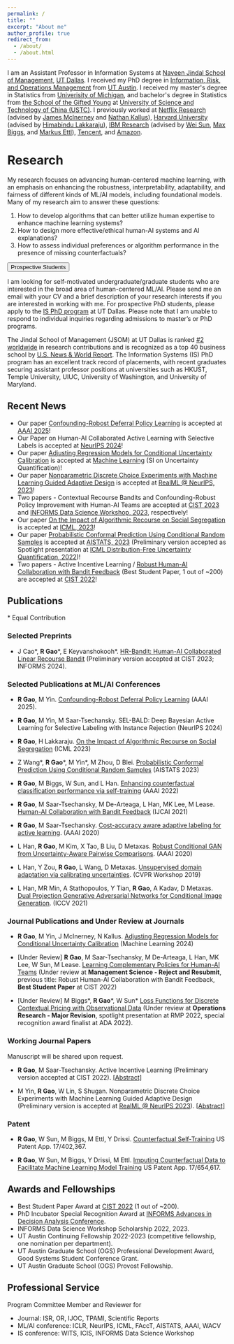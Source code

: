 ```yaml
---
permalink: /
title: "" 
excerpt: "About me"
author_profile: true
redirect_from: 
  - /about/
  - /about.html
---
```

I am an Assistant Professor in Information Systems at [Naveen Jindal School of Management](https://jindal.utdallas.edu/), [UT Dallas](https://www.utdallas.edu/).
I received my PhD degree in [Information, Risk, and Operations Management](https://www.mccombs.utexas.edu/faculty-research/departments/irom/) from [UT Austin](https://www.utexas.edu/). 
I received my master's degree in Statistics from [Univerisity of Michigan](https://umich.edu/), and bachelor's degree in Statistics from [the School of the Gifted Young](https://en.scgy.ustc.edu.cn/) at [University of Science and Technology of China (USTC)](https://en.ustc.edu.cn/). I previously worked at 
[Netflix Research](https://research.netflix.com/) (advised by [James Mclnerney](https://jamesmc.com/) and [Nathan Kallus](https://nathankallus.com/)), [Harvard University](https://www.hbs.edu/) (advised by [Himabindu Lakkaraju](https://himalakkaraju.github.io/)), [IBM Research](https://research.ibm.com) (advised by [Wei Sun](https://researcher.watson.ibm.com/researcher/view.php?person=us-sunw), [Max Biggs](https://maxbiggs91.github.io/mbiggs.github.io/index.html), and [Markus Ettl](https://scholar.google.com/citations?user=wfFaZFkAAAAJ&hl=en)), [Tencent](https://www.tencent.com/en-us/), and [Amazon](https://www.amazon.com).

# Research

<div class="grey-background">
My research focuses on advancing <span class="burntorange-text">human-centered machine learning</span>, with an emphasis on enhancing the <span class="burntorange-text">robustness</span>, <span class="burntorange-text">interpretability</span>, <span class="burntorange-text">adaptability</span>, and <span class="burntorange-text">fairness</span> of different kinds of ML/AI models, including foundational models. Many of my research aim to answer these questions:
<ol>
<li>How to develop algorithms that can better utilize human expertise to enhance machine learning systems?</li>
<li>How to design more effective/ethical human-AI systems and AI explanations?</li>
<li>How to assess individual preferences or algorithm performance in the presence of missing counterfactuals?</li>
</ol>
</div>

<div class="expandable-section">
  <button class="expandable-button">Prospective Students</button>
  <div class="expandable-content">
    <p>
    I am looking for self-motivated undergraduate/graduate students who are interested in the broad area of human-centered ML/AI. Please send me an email with your CV and a brief description of your research interests if you are interested in working with me. For prospective PhD students, please apply to the <a href="https://jindal.utdallas.edu/phd-programs/management-science/information-systems/">IS PhD program</a> at UT Dallas. Please note that I am unable to respond to individual inquiries regarding admissions to master’s or PhD programs.</p>
<p>
    The Jindal School of Management (JSOM) at UT Dallas is ranked <a href="https://jsom.utdallas.edu/the-utd-top-100-business-school-research-rankings/worldRankings#20192023">#2 worldwide</a> in research contributions and is recognized as a top 40 business school by <a href="https://www.usnews.com/best-graduate-schools/top-business-schools/the-university-of-texas-at-dallas-01371">U.S. News & World Report</a>. The Information Systems (IS) PhD program has an excellent track record of placements, with recent graduates securing assistant professor positions at universities such as HKUST, Temple University, UIUC, University of Washington, and University of Maryland.
</p>
  </div>
</div>

## Recent News 
* Our paper [Confounding-Robost Deferral Policy Learning](https://arxiv.org/abs/2310.08824) is accepted at [AAAI 2025](https://aaai.org/conference/aaai/aaai-25/)!
* Our Paper on Human-AI Collaborated Active Learning with Selective Labels is accepted at [NeurIPS 2024](https://neurips.cc/)!
* Our paper [Adjusting Regression Models for Conditional Uncertainty Calibration](https://arxiv.org/abs/2409.17466) is accepted at [Machine Learning](https://link.springer.com/journal/10994) (SI on Uncertainty Quantification)!
* Our paper [Nonparametric Discrete Choice Experiments with Machine Learning Guided Adaptive Design](https://arxiv.org/abs/2310.12026) is accepted at [RealML @ NeurIPS, 2023](https://realworldml.github.io/neurips2023/)!
* Two papers - Contextual Recourse Bandits and Confounding-Robust Policy Improvement with Human-AI Teams are accepted at [CIST 2023](https://sites.google.com/view/cist2023/home) and [INFORMS Data Science Workshop, 2023](https://meetings.informs.org/wordpress/phoenix2023/data-science-workshop/), respectively!
* Our paper [On the Impact of Algorithmic Recourse on Social Segregation](https://openreview.net/forum?id=4JCKwAiRPX) is accepted at [ICML, 2023](https://icml.cc/Conferences/2023/Dates)!
* Our paper [Probabilistic Conformal Prediction Using Conditional Random Samples](https://arxiv.org/abs/2206.06584) is accepted at [AISTATS, 2023](http://aistats.org/aistats2023/) (Preliminary version accepted as Spotlight presentation at [ICML Distribution-Free Uncertainty Quantification, 2022](https://sites.google.com/berkeley.edu/dfuq-22/home))!
* Two papers - Active Incentive Learning / [Robust Human-AI Collaboration with Bandit Feedback](https://arxiv.org/abs/2302.02944) (Best Student Paper, 1 out of ~200) are accepted at [CIST 2022](https://sites.google.com/view/cist2022/)!

## Publications 
\* Equal Contribution

### Selected Preprints 

* J Cao*, **R Gao**\*, E Keyvanshokooh\*. [HR-Bandit: Human-AI Collaborated Linear Recourse Bandit](https://arxiv.org/abs/2410.14640) (Preliminary version accepted at CIST 2023; INFORMS 2024). 

### Selected Publications at ML/AI Conferences 
* **R Gao**, M Yin. [Confounding-Robost Deferral Policy Learning](https://arxiv.org/abs/2310.08824) (AAAI 2025).

* **R Gao**, M Yin, M Saar-Tsechansky. SEL-BALD: Deep Bayesian Active Learning for Selective Labeling with Instance Rejection (NeurIPS 2024)

* **R Gao**, H Lakkaraju. [On the Impact of Algorithmic Recourse on Social Segregation](https://openreview.net/forum?id=4JCKwAiRPX) (ICML 2023)

* Z Wang*, **R Gao**\*, M Yin\*, M Zhou, D Blei. [Probabilistic Conformal Prediction Using Conditional Random Samples](https://arxiv.org/abs/2206.06584) (AISTATS 2023)

* **R Gao**, M Biggs, W Sun, and L Han. [Enhancing counterfactual classification performance via self-training](https://arxiv.org/abs/2112.04461) (AAAI 2022)

* **R Gao**, M Saar-Tsechansky, M De-Arteaga, L Han, MK Lee, M Lease. [Human-AI Collaboration with Bandit Feedback](https://arxiv.org/abs/2105.10614) (IJCAI 2021)

* **R Gao**, M Saar-Tsechansky. [Cost-accuracy aware adaptive labeling for active learning](https://ojs.aaai.org/index.php/AAAI/article/view/5640). (AAAI 2020)

* L Han, **R Gao**, M Kim, X Tao, B Liu, D Metaxas. [Robust Conditional GAN from Uncertainty-Aware Pairwise Comparisons](https://ojs.aaai.org/index.php/AAAI/article/view/6723). (AAAI 2020)

* L Han, Y Zou, **R Gao**, L Wang, D Metaxas. [Unsupervised domain adaptation via calibrating uncertainties](https://openaccess.thecvf.com/content_CVPRW_2019/papers/Uncertainty%20and%20Robustness%20in%20Deep%20Visual%20Learning/Han_Unsupervised_Domain_Adaptation_via_Calibrating_Uncertainties_CVPRW_2019_paper.pdf). (CVPR Workshop 2019)

* L Han, MR Min, A Stathopoulos, Y Tian, **R Gao**, A Kadav, D Metaxas. [Dual Projection Generative Adversarial Networks for Conditional Image Generation](https://arxiv.org/abs/2108.09016). (ICCV 2021)

### Journal Publications and Under Review at Journals
* **R Gao**, M Yin, J McInerney, N Kallus. [Adjusting Regression Models for Conditional Uncertainty Calibration](https://arxiv.org/abs/2409.17466) (Machine Learning 2024)

* [Under Review] **R Gao**, M Saar-Tsechansky, M De-Arteaga, L Han, MK Lee, W Sun, M Lease. [Learning Complementary Policies for Human-AI Teams](https://arxiv.org/abs/2302.02944) (Under review at **Management Science - Reject and Resubmit**, previous title: Robust Human-AI Collaboration with Bandit Feedback, **Best Student Paper** at CIST 2022)

* [Under Review] M Biggs*, **R Gao**\*, W Sun\* [Loss Functions for Discrete Contextual Pricing with Observational Data](https://arxiv.org/abs/2111.09933) (Under review at **Operations Research - Major Revision**, spotlight presentation at RMP 2022, special recognition award finalist at ADA 2022). 



### Working Journal Papers
Manuscript will be shared upon request.

* **R Gao**, M Saar-Tsechansky. Active Incentive Learning (Preliminary version accepted at CIST 2022). [[Abstract]](https://ruijiang81.github.io/publications/ail)

* M Yin, **R Gao**, W Lin, S Shugan. Nonparametric Discrete Choice Experiments with Machine Learning Guided Adaptive Design (Preliminary version is accepted at [RealML @ NeurIPS 2023](https://realworldml.github.io/neurips2023/)). [[Abstract]](https://ruijiang81.github.io/publications/gsurvey)

### Patent 
* **R Gao**, W Sun, M Biggs, M Ettl, Y Drissi. [Counterfactual Self-Training](https://patents.google.com/patent/US20230045950A1/en) US Patent App. 17/402,367.

* **R Gao**, W Sun, M Biggs, Y Drissi, M Ettl. [Imputing Counterfactual Data to Facilitate Machine Learning Model Training](https://www.freepatentsonline.com/y2023/0289620.html) US Patent App. 17/654,617.
 


## Awards and Fellowships 
* Best Student Paper Award at [CIST 2022](https://sites.google.com/view/cist2022/) (1 out of ~200).
* PhD Incubator Special Recognition Award at [INFORMS Advances in Decision Analysis Conference](https://www.informs.org/Meetings-Conferences/INFORMS-Conference-Calendar/2022-Advances-in-Decision-Analysis-Conference).
* INFORMS Data Science Workshop Scholarship 2022, 2023. 
* UT Austin Continuing Fellowship 2022-2023 (competitive fellowship, one nomination per department).
* UT Austin Graduate School (OGS) Professional Development Award, Good Systems Student Conference Grant.
* UT Austin Graduate School (OGS) Provost Fellowship.

## Professional Service
Program Committee Member and Reviewer for 
* Journal: ISR, OR, IJOC, TPAMI, Scientific Reports
* ML/AI conference: ICLR, NeurIPS, ICML, FAccT, AISTATS, AAAI, WACV
* IS conference: WITS, ICIS, INFORMS Data Science Workshop

<!---Activity and Service--->
<!---Experience--->

